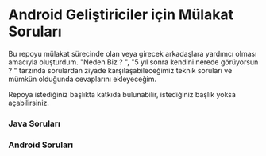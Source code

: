 # Android Geliştiriciler için Mülakat Soruları

Bu repoyu mülakat sürecinde olan veya girecek arkadaşlara yardımcı olması amacıyla oluşturdum. "Neden Biz ? ", "5 yıl sonra kendini nerede görüyorsun ? " tarzında sorulardan ziyade karşılaşabileceğimiz teknik soruları ve mümkün olduğunda cevaplarını ekleyeceğim.

Repoya istediğiniz başlıkta katkıda bulunabilir, istediğiniz başlık yoksa açabilirsiniz.

### Java Soruları


### Android Soruları




